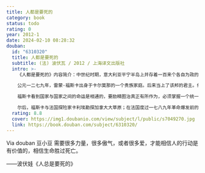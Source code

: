 ```yaml
---
title: 人都是要死的
category: book
status: todo
rating: 0
year: 2012-1
date: 2024-02-10 08:28:32
douban:
  id: "6310320"
  title: 人都是要死的
  subtitle: (法) 波伏瓦 / 2012 / 上海译文出版社
  intro: >-
    《人都是要死的》内容简介：中世纪时期，意大利亚平宁半岛上并存着一百来个各自为政的小城邦，频年相互攻战，企图争雄称霸。城邦权力的建立依靠暴力和阴谋。君主们的生活骄奢淫逸，党同伐异，政权的更迭异常迅速。 

    公元一二七九年，雷蒙·福斯卡出身于卡尔莫那的一个贵族家庭。后来当上了该邦的君主。他努力振兴城邦，欲与当时强盛的佛罗伦萨、热那亚等并驾齐驱。可是他感到人生须臾，无法在短短几十年的岁月中治理好一个国家。他盼望长生不老。在一次偶然的机会，他从一名老乞丐手里取得来自埃及的不死药，服下后以为从此可以轰轰烈烈地干一番事业。意大利各城邦争权夺利的结果，反而招致法国势力的入侵。 

    福斯卡看到国家与国家之间的命运是相通的，要励精图治真正有所作为，必须掌握一个统一的宇宙。他不惜把卡尔莫那献给疆域庞大的日耳曼神圣罗马帝国，自己充当皇帝的谋士。帝国皇帝查理五世在位四十年，不但没有如愿地建立依照基督教教义行事的世界帝国，反忙于镇压各地诸侯的兴起与叛乱。兵连祸结，帝国分崩离析，基督教也分裂成新旧两派。在新发现的美洲大陆上，欧洲殖民者推行种族灭绝政策，贪得无厌，强占尽可能多的土地，使原来庞大昌盛的印加帝国、玛雅城镇、阿兹特克民族的家园只剩下一堆废墟。福斯卡看到这种情景心灰意懒，认为统一的宇宙是不存在的，存在的只是分裂的人。一个人形成一个宇宙，他的内心是无法窥透的。一个人妄想为他人建立的幸福秩序，在他人眼里可能是一种灾难。在这些短暂、多若恒沙而又各不相干的心灵中，能不能找到可以共同依据作为真理的东西？他无法肯定。一个人唯一能做的好事，是按照自己的良心行动，其结果则难以预测。除此以外，人不能有其他奢望。 

    尔后，福斯卡与法国探险家卡利埃勘探加拿大大草原；在法国度过一七八九年革命爆发前的启蒙时期；参加一八三〇年推翻波旁王朝的群众起义；目睹一八四八年席卷欧洲、使工人阶级登上国际政治舞台的革命运动。在与普通人的接触中，福斯卡逐渐明白：人生虽然短促，谁都无法避免死亡，但是每个人的心中都潜伏着铄石流金的生命岩浆，在出生与死亡之间的生命过程中，一旦得到诱发和机遇，会做出惊天动地的大事，人还是可以有所作为的。从历史的角度看，一时的胜利会成为日后失败的伏笔，一时的失败也可能是日后胜利的种子。从有限的人生来看，一切成就还是具体而微的，胜利来临而失败未至的时刻人总是征服者，不管未来如何是奈何他不得的。福斯卡又看到，有了这样的信念，值得人去珍惜自己有限的生命；为了实现这样的信念，又值得人去献出自己宝贵的生命。生命一代代往下传，使人始终有爱，有恨，有微笑，有眼泪，充满了理想和希望。
  rating: 8.8
  cover: https://img1.doubanio.com/view/subject/l/public/s7049270.jpg
  link: https://book.douban.com/subject/6310320/
---
```


Via douban 豆小豆 需要很多力量，很多傲气，或者很多爱，才能相信人的行动是有价值的，相信生命胜过死亡。

——波伏娃《人总是要死的》